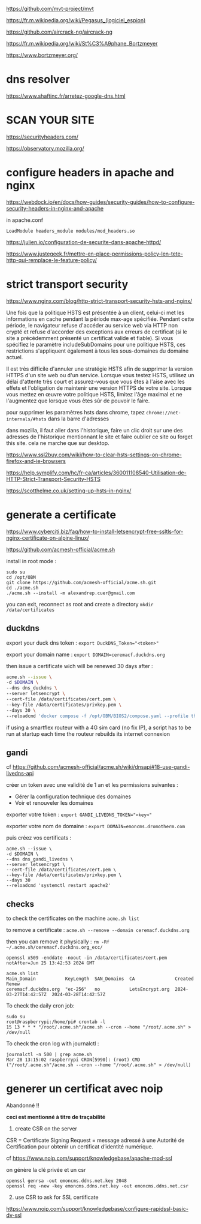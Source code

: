 https://github.com/mvt-project/mvt

https://fr.m.wikipedia.org/wiki/Pegasus_(logiciel_espion)

https://github.com/aircrack-ng/aircrack-ng

https://fr.m.wikipedia.org/wiki/St%C3%A9phane_Bortzmeyer

https://www.bortzmeyer.org/

# dns resolver

https://www.shaftinc.fr/arretez-google-dns.html

# SCAN YOUR SITE

https://securityheaders.com/

https://observatory.mozilla.org/

# configure headers in apache and nginx

https://webdock.io/en/docs/how-guides/security-guides/how-to-configure-security-headers-in-nginx-and-apache

in apache.conf

``
LoadModule headers_module modules/mod_headers.so
``

https://julien.io/configuration-de-securite-dans-apache-httpd/

https://www.justegeek.fr/mettre-en-place-permissions-policy-len-tete-http-qui-remplace-le-feature-policy/

# strict transport security

https://www.nginx.com/blog/http-strict-transport-security-hsts-and-nginx/

Une fois que la politique HSTS est présentée à un client, celui-ci met les informations en cache pendant la période max-age spécifiée. Pendant cette période, le navigateur refuse d'accéder au service web via HTTP non crypté et refuse d'accorder des exceptions aux erreurs de certificat (si le site a précédemment présenté un certificat valide et fiable). Si vous spécifiez le paramètre includeSubDomains pour une politique HSTS, ces restrictions s'appliquent également à tous les sous-domaines du domaine actuel.

Il est très difficile d'annuler une stratégie HSTS afin de supprimer la version HTTPS d'un site web ou d'un service. Lorsque vous testez HSTS, utilisez un délai d'attente très court et assurez-vous que vous êtes à l'aise avec les effets et l'obligation de maintenir une version HTTPS de votre site. Lorsque vous mettez en œuvre votre politique HSTS, limitez l'âge maximal et ne l'augmentez que lorsque vous êtes sûr de pouvoir le faire.

pour supprimer les paramètres hsts dans chrome, tapez `chrome://net-internals/#hsts` dans la barre d'adresses

dans mozilla, il faut aller dans l'historique, faire un clic droit sur une des adresses de l'historique mentionnant le site et faire oublier ce site ou forget this site. cela ne marche que sur desktop.

https://www.ssl2buy.com/wiki/how-to-clear-hsts-settings-on-chrome-firefox-and-ie-browsers

https://help.symplify.com/hc/fr-ca/articles/360011108540-Utilisation-de-HTTP-Strict-Transport-Security-HSTS

https://scotthelme.co.uk/setting-up-hsts-in-nginx/

# generate a certificate

https://www.cyberciti.biz/faq/how-to-install-letsencrypt-free-ssltls-for-nginx-certificate-on-alpine-linux/

https://github.com/acmesh-official/acme.sh

install in root mode : 
```
sudo su
cd /opt/OBM
git clone https://github.com/acmesh-official/acme.sh.git
cd ./acme.sh
./acme.sh --install -m alexandrep.cuer@gmail.com
```
you can exit, reconnect as root and create a directory `mkdir /data/certificates`

## duckdns

export your duck dns token : `export DuckDNS_Token="<token>"`

export your domain name : `export DOMAIN=ceremacf.duckdns.org`

then issue a certificate wich will be renewed 30 days after :
```bash
acme.sh --issue \
-d $DOMAIN \
--dns dns_duckdns \
--server letsencrypt \
--cert-file /data/certificates/cert.pem \
--key-file /data/certificates/privkey.pem \
--days 30 \
--reloadcmd 'docker compose -f /opt/OBM/BIOS2/compose.yaml --profile themis restart'
```

if using a smartflex routeur with a 4G sim card (no fix IP), a script has to be run at startup each time the routeur rebuilds its internet connexion

## gandi

cf https://github.com/acmesh-official/acme.sh/wiki/dnsapi#18-use-gandi-livedns-api

créer un token avec une validité de 1 an et les permissions suivantes :
- Gérer la configuration technique des domaines 
- Voir et renouveler les domaines 

exporter votre token : `export GANDI_LIVEDNS_TOKEN="<key>"`

exporter votre nom de domaine : `export DOMAIN=emoncms.dromotherm.com`

puis créez vos certificats :
```
acme.sh --issue \
-d $DOMAIN \
--dns dns_gandi_livedns \
--server letsencrypt \
--cert-file /data/certificates/cert.pem \
--key-file /data/certificates/privkey.pem \
--days 30
--reloadcmd 'systemctl restart apache2'
```

## checks

to check the certificates on the machine `acme.sh list`

to remove a certificate : `acme.sh --remove --domain ceremacf.duckdns.org`

then you can remove it physically : `rm -Rf ~/.acme.sh/ceremacf.duckdns.org_ecc/`

```
openssl x509 -enddate -noout -in /data/certificates/cert.pem
notAfter=Jun 25 13:42:53 2024 GMT

acme.sh list
Main_Domain           KeyLength  SAN_Domains  CA               Created               Renew
ceremacf.duckdns.org  "ec-256"   no           LetsEncrypt.org  2024-03-27T14:42:57Z  2024-03-28T14:42:57Z
```
To check the daily cron job:
```
sudo su
root@raspberrypi:/home/pi# crontab -l
15 13 * * * "/root/.acme.sh"/acme.sh --cron --home "/root/.acme.sh" > /dev/null
```
To check the cron log with journalctl :
```
journalctl -n 500 | grep acme.sh
Mar 28 13:15:02 raspberrypi CRON[5990]: (root) CMD ("/root/.acme.sh"/acme.sh --cron --home "/root/.acme.sh" > /dev/null)
```

# generer un certificat avec noip 

Abandonné !!

**ceci est mentionné à titre de traçabilité**

1) create CSR on the server

CSR = Certificate Signing Request = message adressé à une Autorité de Certification pour obtenir un certificat d’identité numérique.

cf https://www.noip.com/support/knowledgebase/apache-mod-ssl

on génère la clé privée et un csr
```
openssl genrsa -out emoncms.ddns.net.key 2048
openssl req -new -key emoncms.ddns.net.key -out emoncms.ddns.net.csr
```
2) use CSR to ask for SSL certificate

https://www.noip.com/support/knowledgebase/configure-rapidssl-basic-dv-ssl
